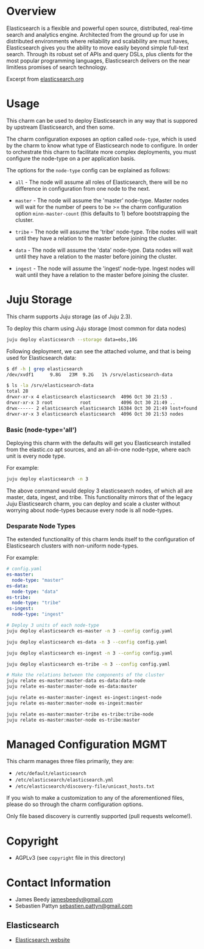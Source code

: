 # Overview

Elasticsearch is a flexible and powerful open source, distributed, real-time
search and analytics engine. Architected from the ground up for use in
distributed environments where reliability and scalability are must haves,
Elasticsearch gives you the ability to move easily beyond simple full-text
search. Through its robust set of APIs and query DSLs, plus clients for the
most popular programming languages, Elasticsearch delivers on the near
limitless promises of search technology.

Excerpt from [elasticsearch.org](http://www.elasticsearch.org/overview/ "Elasticsearch Overview")

# Usage
This charm can be used to deploy Elasticsearch in any way that is suppored by upstream Elasticsearch, and then some.

The charm configuration exposes an option called `node-type`, which is used by the charm to know what type of 
Elasticsearch node to configure. In order to orchestrate this charm to facilitate more complex deployments,
you must configure the node-type on a per application basis.

The options for the `node-type` config can be explained as follows:

* `all` - The node will assume all roles of Elasticsearch, there will be no difference in configuration from one node to the next.

* `master` - The node will assume the 'master' node-type. Master nodes will wait for the number of peers to be >= the charm configuration
option `minn-master-count` (this defaults to 1) before bootstrapping the cluster. 

* `tribe` - The node will assume the 'tribe' node-type. Tribe nodes will wait until they have a relation to the master before
joining the cluster.

* `data` - The node will assume the 'data' node-type. Data nodes will wait until they have a relation to the master before
joining the cluster.

* `ingest` - The node will assume the 'ingest' node-type. Ingest nodes will wait until they have a relation to the master before
joining the cluster.

# Juju Storage
This charm supports Juju storage (as of Juju 2.3).

To deploy this charm using Juju storage (most common for data nodes)
```bash
juju deploy elasticsearch --storage data=ebs,10G
```
Following deployment, we can see the attached volume, and that is being used for Elasticsearch data:
```bash
$ df -h | grep elasticsearch
/dev/xvdf1      9.8G   23M  9.2G   1% /srv/elasticsearch-data

$ ls -la /srv/elasticsearch-data
total 28
drwxr-xr-x 4 elasticsearch elasticsearch  4096 Oct 30 21:53 .
drwxr-xr-x 3 root          root           4096 Oct 30 21:49 ..
drwx------ 2 elasticsearch elasticsearch 16384 Oct 30 21:49 lost+found
drwxr-xr-x 3 elasticsearch elasticsearch  4096 Oct 30 21:53 nodes
```

### Basic (node-type='all')
Deploying this charm with the defaults will get you Elasticsearch installed from the elastic.co apt sources, and an all-in-one node-type, where
each unit is every node type.

For example:

```bash
juju deploy elasticsearch -n 3
```

The above command would deploy 3 elasticsearch nodes, of which all are master, data, ingest, and tribe.
This functionality mirrors that of the legacy Juju Elasticsearch charm, you can deploy and scale a cluster without worrying about node-types
because every node is all node-types.

### Desparate Node Types
The extended functionality of this charm lends itself to the configuration of Elasticsearch clusters with non-uniform node-types.

For example:
```yaml
# config.yaml
es-master:
  node-type: "master"
es-data:
  node-type: "data"
es-tribe:
  node-type: "tribe"
es-ingest:
  node-type: "ingest"
```
```bash
# Deploy 3 units of each node-type
juju deploy elasticsearch es-master -n 3 --config config.yaml

juju deploy elasticsearch es-data -n 3 --config config.yaml

juju deploy elasticsearch es-ingest -n 3 --config config.yaml

juju deploy elasticsearch es-tribe -n 3 --config config.yaml

# Make the relations between the components of the cluster
juju relate es-master:master-data es-data:data-node
juju relate es-master:master-node es-data:master

juju relate es-master:master-ingest es-ingest:ingest-node
juju relate es-master:master-node es-ingest:master

juju relate es-master:master-tribe es-tribe:tribe-node
juju relate es-master:master-node es-tribe:master
```

# Managed Configuration MGMT
This charm manages three files primarily, they are:
* `/etc/default/elasticsearch`
* `/etc/elasticsearch/elasticsearch.yml`
* `/etc/elasticsearch/discovery-file/unicast_hosts.txt`

If you wish to make a customization to any of the aforementioned files, please
do so through the charm configuration options.

Only file based discovery is currently supported (pull requests welcome!).

# Copyright
* AGPLv3 (see `copyright` file in this directory)

# Contact Information

* James Beedy <jamesbeedy@gmail.com>
* Sebastien Pattyn <sebastien.pattyn@gmail.com>

## Elasticsearch
- [Elasticsearch website](http://www.elasticsearch.org/)
